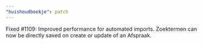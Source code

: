 ```yaml
---
"huishoudboekje": patch
---
```


Fixed #1109: Improved performance for automated imports. Zoektermen can now be directly saved on create or update of an Afspraak.
